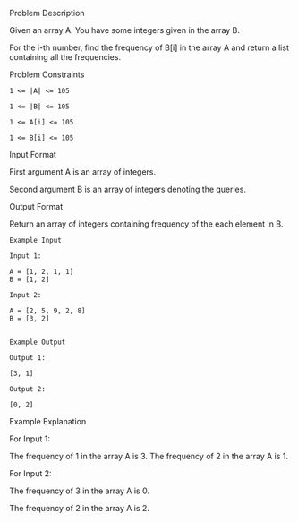 Problem Description

Given an array A. You have some integers given in the array B.

For the i-th number, find the frequency of B[i] in the array A and return a list containing all the frequencies.



Problem Constraints

    1 <= |A| <= 105
    
    1 <= |B| <= 105
    
    1 <= A[i] <= 105
    
    1 <= B[i] <= 105



Input Format

First argument A is an array of integers.

Second argument B is an array of integers denoting the queries.



Output Format

Return an array of integers containing frequency of the each element in B.


    
    Example Input
    
    Input 1:
    
    A = [1, 2, 1, 1]
    B = [1, 2]
    
    Input 2:
    
    A = [2, 5, 9, 2, 8]
    B = [3, 2]
    
    
    Example Output
    
    Output 1:
    
    [3, 1]
    
    Output 2:
    
    [0, 2]



Example Explanation

For Input 1:

The frequency of 1 in the array A is 3.
The frequency of 2 in the array A is 1.

For Input 2:

The frequency of 3 in the array A is 0.

The frequency of 2 in the array A is 2.